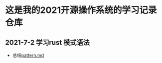 # 这是我的2021开源操作系统的学习记录仓库

## 2021-7-2 学习rust 模式语法
- 总结[pattern.md](https://codechina.csdn.net/DPYOG/rcorelearn/rust-lang/pattern.md)
